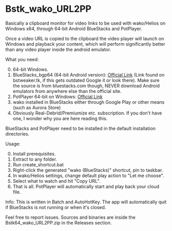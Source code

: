 # Bstk_wako_URL2PP
Basically a clipboard monitor for video links to be used with wako/Helios on Windows x64, through 64-bit Android BlueStacks and PotPlayer.

Once a video URL is copied to the clipboard the video player will launch on Windows and playback your content,
which will perform significantly better than any video player inside the android emulator.

What you need:

0. 64-bit Windows.
1. BlueStacks_bgp64 (64-bit Android version): [Official Link](https://cdn3.bluestacks.com/downloads/windows/bgp64/4.230.10.4001/096e978c8429333d618528e5c71af873/x64/BlueStacks-Installer_4.230.10.4001_amd64_native.exe) (Link found on bstweaker.tk, if this gets outdated Google it or look there). Make sure the source is from bluestacks.com though, NEVER download Android emulators from anywhere else than the official site.
2. PotPlayer 64-bit on Windows: [Official Link](https://potplayer.daum.net/)
3. wako installed in BlueStacks either through Google Play or other means (such as Aurora Store)
4. Obviously Real-Debrid/Premiumize etc. subscription. If you don't have one, I wonder why you are here reading this.

BlueStacks and PotPlayer need to be installed in the default installation directories.

Usage:

0. Install prerequisites.
1. Extract to any folder.
2. Run create_shortcut.bat
3. Right-click the generated "wako (BlueStacks)" shortcut, pin to taskbar.
4. In wako/Helios settings, change default play action to "Let me choose".
5. Select what to watch and hit "Copy URL".
6. That is all. PotPlayer will automatically start and play back your cloud file.

Info:
This is written in Batch and AutoHotKey.
The app will automatically quit if BlueStacks is not running or when it's closed.

Feel free to report issues. Sources and binaries are inside the Bstk64_wako_URL2PP.zip in the Releases section.
